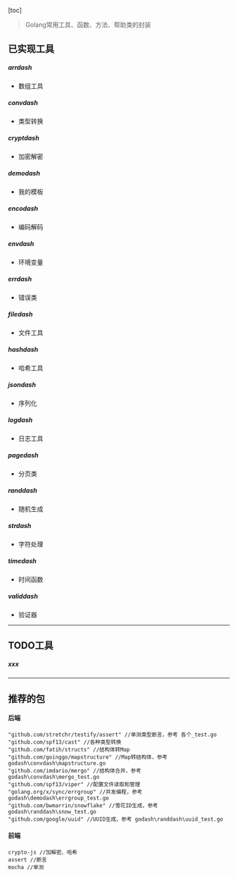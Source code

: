 [toc]

> Golang常用工具、函数、方法、帮助类的封装

## 已实现工具

##### arrdash
- 数组工具

##### convdash
- 类型转换

##### cryptdash
- 加密解密

##### demodash
- 我的模板

##### encodash
- 编码解码

##### envdash
- 环境变量

##### errdash
- 错误类

##### filedash
- 文件工具

##### hashdash
- 哈希工具

##### jsondash
- 序列化

##### logdash
- 日志工具

##### pagedash
- 分页类

##### randdash
- 随机生成

##### strdash
- 字符处理

##### timedash
- 时间函数

##### validdash
- 验证器

--- 

## TODO工具

##### xxx

--- 

## 推荐的包

#### 后端
```shell script
"github.com/stretchr/testify/assert" //单测类型断言，参考 各个_test.go
"github.com/spf13/cast" //各种类型转换
"github.com/fatih/structs" //结构体转Map
"github.com/goinggo/mapstructure" //Map转结构体，参考 godash\convdash\mapstructure.go
"github.com/imdario/mergo" //结构体合并，参考 godash\convdash\mergo_test.go
"github.com/spf13/viper" //配置文件读取和管理
"golang.org/x/sync/errgroup" //并发编程，参考 godash\demodash\errgroup_test.go
"github.com/bwmarrin/snowflake" //雪花ID生成，参考 godash\randdash\snow_test.go
"github.com/google/uuid" //UUID生成，参考 godash\randdash\uuid_test.go
```

#### 前端
```shell script
crypto-js //加解密、哈希
assert //断言
mocha //单测
```